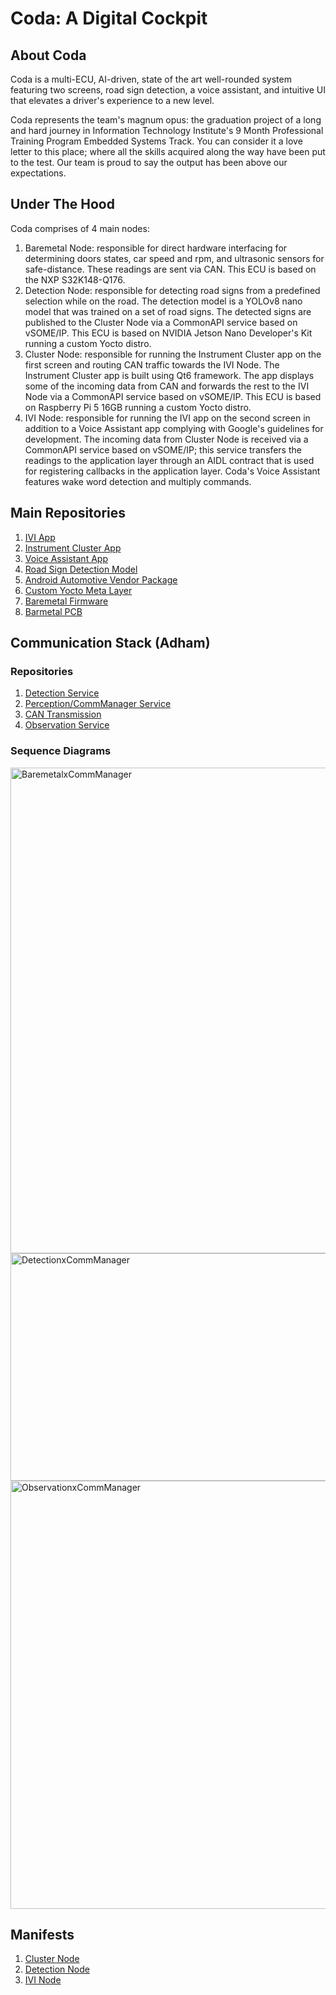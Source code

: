 # Coda: A Digital Cockpit

## About Coda
Coda is a multi-ECU, AI-driven, state of the art well-rounded system featuring two screens, road sign detection, a voice assistant, and intuitive UI that elevates a driver's experience to a new level.


Coda represents the team's magnum opus: the graduation project of a long and hard journey in Information Technology Institute's 9 Month Professional Training Program Embedded Systems Track. You can consider it a love letter to this place; where all the skills acquired along the way have been put to the test. Our team is proud to say the output has been above our expectations.

## Under The Hood
Coda comprises of 4 main nodes:
1. Baremetal Node: responsible for direct hardware interfacing for determining doors states, car speed and rpm, and ultrasonic sensors for safe-distance. These readings are sent via CAN. This ECU is based on the NXP S32K148-Q176.
2. Detection Node: responsible for detecting road signs from a predefined selection while on the road. The detection model is a YOLOv8 nano model that was trained on a set of road signs. The detected signs are published to the Cluster Node via a CommonAPI service based on vSOME/IP. This ECU is based on NVIDIA Jetson Nano Developer's Kit running a custom Yocto distro. 
3. Cluster Node: responsible for running the Instrument Cluster app on the first screen and routing CAN traffic towards the IVI Node. The Instrument Cluster app is built using Qt6 framework. The app displays some of the incoming data from CAN and forwards the rest to the IVI Node via a CommonAPI service based on vSOME/IP. This ECU is based on Raspberry Pi 5 16GB running a custom Yocto distro. 
4. IVI Node: responsible for running the IVI app on the second screen in addition to a Voice Assistant app complying with Google's guidelines for development. The incoming data from Cluster Node is received via a CommonAPI service based on vSOME/IP; this service transfers the readings to the application layer through an AIDL contract that is used for registering callbacks in the application layer. Coda's Voice Assistant features wake word detection and multiply commands.

## Main Repositories
1. [IVI App](https://github.com/Coda-ITI/IVI-Coda)
2. [Instrument Cluster App](https://github.com/Coda-ITI/InstrumentCluster)
3. [Voice Assistant App](https://github.com/Coda-ITI/Coda_Assistant)
4. [Road Sign Detection Model](https://github.com/Coda-ITI/road-sign-detection-YOLO)
5. [Android Automotive Vendor Package](https://github.com/Coda-ITI/Coda)
6. [Custom Yocto Meta Layer](https://github.com/Coda-ITI/meta-coda)
7. [Baremetal Firmware](https://github.com/Coda-ITI/NXP-Baremetal)
8. [Barmetal PCB](https://github.com/Coda-ITI/NXP-Expansion-Board)

## Communication Stack (Adham)
### Repositories
1. [Detection Service](https://github.com/Coda-ITI/DetectionServiceApp)
2. [Perception/CommManager Service](https://github.com/Coda-ITI/PerceptionServiceApp)
3. [CAN Transmission](https://github.com/Coda-ITI/NXP-Baremetal)
4. [Observation Service](https://github.com/Coda-ITI/Coda/tree/main/AIDL_ObserverToIVI)

### Sequence Diagrams
<img width="1234" height="777" alt="BaremetalxCommManager" src="https://github.com/user-attachments/assets/3da2e260-0c1b-437d-9298-bbe5a3e6a12d" />

<img width="979" height="364" alt="DetectionxCommManager" src="https://github.com/user-attachments/assets/bdc66844-5468-46c0-bae2-8879cad37f78" />

<img width="763" height="685" alt="ObservationxCommManager" src="https://github.com/user-attachments/assets/6a9c6819-cdc3-4e61-b450-68ae4175d909" />




## Manifests
1. [Cluster Node](https://github.com/Coda-ITI/cluster_manifest)
2. [Detection Node](https://github.com/Coda-ITI/jetson_manifest)
3. [IVI Node](https://github.com/Coda-ITI/android_local_manifest)
